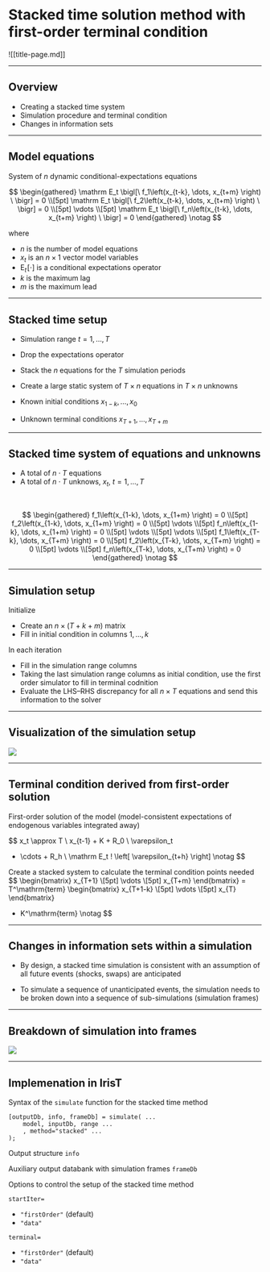 
# Stacked time solution method with first-order terminal condition


![[title-page.md]]


---

## Overview

* Creating a stacked time system
* Simulation procedure and terminal condition
* Changes in information sets

---

## Model equations

System of $n$ dynamic conditional-expectations equations

$$
\begin{gathered}
\mathrm E_t \bigl[\ f_1\left(x_{t-k}, \dots, x_{t+m} \right) \ \bigr] = 0 \\[5pt]
\mathrm E_t \bigl[\ f_2\left(x_{t-k}, \dots, x_{t+m} \right) \ \bigr] = 0 \\[5pt]
\vdots \\[5pt]
\mathrm E_t \bigl[\ f_n\left(x_{t-k}, \dots, x_{t+m} \right) \ \bigr] = 0
\end{gathered}
\notag
$$

where

* $n$ is the number of model equations
* $x_t$ is an $n \times 1$ vector model variables
* $\mathrm E_t\!\left[\cdot\right]$ is a conditional expectations operator
* $k$ is the maximum lag
* $m$ is the maximum lead


---

## Stacked time setup

* Simulation range $t=1, \dots, T$

* Drop the expectations operator

* Stack the $n$ equations for the $T$ simulation periods 

* Create a large static system of $T\times n$ equations in $T\times n$ unknowns 

* Known initial conditions $x_{1-k}, \dots, x_{0}$

* Unknown terminal conditions $x_{T+1}, \dots, x_{T+m}$


---

## Stacked time system of equations and unknowns

* A total of $n \cdot T$ equations
* A total of $n \cdot T$ unknows, $x_t,\ t = 1, \dots, T$

<br/>

$$
\begin{gathered}
f_1\left(x_{1-k}, \dots, x_{1+m} \right) = 0 \\[5pt]
f_2\left(x_{1-k}, \dots, x_{1+m} \right) = 0 \\[5pt]
\vdots \\[5pt]
f_n\left(x_{1-k}, \dots, x_{1+m} \right) = 0 \\[5pt]
\vdots \\[5pt]
\vdots \\[5pt]
f_1\left(x_{T-k}, \dots, x_{T+m} \right) = 0 \\[5pt]
f_2\left(x_{T-k}, \dots, x_{T+m} \right) = 0 \\[5pt]
\vdots \\[5pt]
f_n\left(x_{T-k}, \dots, x_{T+m} \right) = 0
\end{gathered}
\notag
$$

---

## Simulation setup

Initialize

* Create an $n\times (T+k+m)$ matrix
* Fill in initial condition in columns $1, \dots, k$

In each iteration

* Fill in the simulation range columns
* Taking the last simulation range columns as initial condition, use the
  first order simulator to fill in terminal codnition 
* Evaluate the LHS–RHS discrepancy for all $n\times T$ equations and send
  this information to the solver


---

## Visualization of the simulation setup

![](simulation-frame.png)


---


## Terminal condition derived from first-order solution

First-order solution of the model (model-consistent expectations of endogenous variables integrated away)

$$
x_t \approx T \ x_{t-1} + K + R_0 \ \varepsilon_t 
+ \cdots + R_h \ \mathrm E_t \! \left[ \varepsilon_{t+h} \right]
\notag
$$



Create a stacked system to calculate the terminal condition points needed
$$
\begin{bmatrix}
x_{T+1} \\[5pt]
\vdots \\[5pt]
x_{T+m}
\end{bmatrix} =
T^\mathrm{term}
\begin{bmatrix}
x_{T+1-k} \\[5pt]
\vdots \\[5pt]
x_{T}
\end{bmatrix}
+ K^\mathrm{term}
\notag
$$


---

## Changes in information sets within a simulation

* By design, a stacked time simulation is consistent with an assumption of
  all future events (shocks, swaps) are anticipated

* To simulate a sequence of unanticipated events, the simulation needs to
  be broken down into a sequence of sub-simulations (simulation frames)


---

## Breakdown of simulation into frames

![](multiple-frames.png)


---

## Implemenation in IrisT

Syntax of the `simulate` function for the stacked time method

```
[outputDb, info, frameDb] = simulate( ...
    model, inputDb, range ...
    , method="stacked" ...
);
```

Output structure `info`

Auxiliary output databank with simulation frames `frameDb`

Options to control the setup of the stacked time method

`startIter=`

* `"firstOrder"` (default)
* `"data"`

`terminal=`

* `"firstOrder"` (default)
* `"data"`

